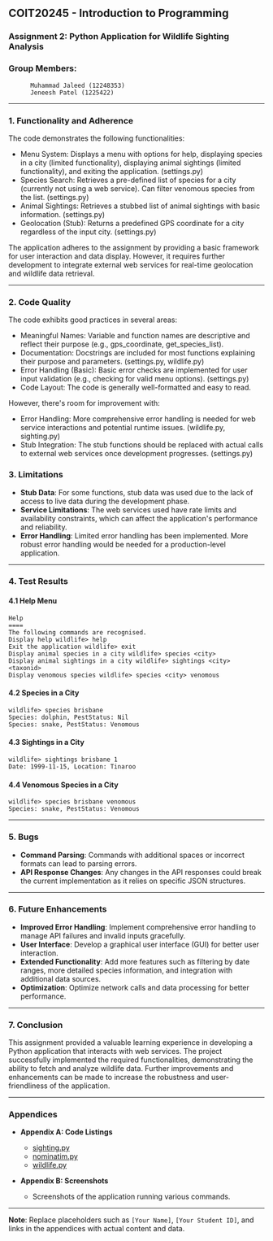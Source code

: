 
## COIT20245 - Introduction to Programming
### Assignment 2: Python Application for Wildlife Sighting Analysis
### Group Members:
          Muhammad Jaleed (12248353)
          Jeneesh Patel (1225422)


---

### 1. Functionality and Adherence

The code demonstrates the following functionalities:<br />
+ Menu System: Displays a menu with options for help, displaying species in a city (limited functionality), displaying animal sightings (limited functionality), and exiting the application. (settings.py)<br />
+ Species Search: Retrieves a pre-defined list of species for a city (currently not using a web service). Can filter venomous species from the list. (settings.py)<br />
+ Animal Sightings: Retrieves a stubbed list of animal sightings with basic information. (settings.py)<br />
+ Geolocation (Stub): Returns a predefined GPS coordinate for a city regardless of the input city. (settings.py)<br />

The application adheres to the assignment by providing a basic framework for user interaction and data display.  However, it requires further development to integrate external web services for real-time geolocation and wildlife data retrieval.<br />


---

### 2. Code Quality

The code exhibits good practices in several areas:<br />
+ Meaningful Names: Variable and function names are descriptive and reflect their purpose (e.g., gps_coordinate, get_species_list). <br />
+ Documentation: Docstrings are included for most functions explaining their purpose and parameters. (settings.py, wildlife.py) <br />
+ Error Handling (Basic): Basic error checks are implemented for user input validation (e.g., checking for valid menu options). (settings.py)<br />
+ Code Layout: The code is generally well-formatted and easy to read.<br />

However, there's room for improvement with:<br />
+ Error Handling: More comprehensive error handling is needed for web service interactions and potential runtime issues. (wildlife.py, sighting.py) <br />
+ Stub Integration: The stub functions should be replaced with actual calls to external web services once development progresses. (settings.py)<br />

### 3. Limitations

- **Stub Data**: For some functions, stub data was used due to the lack of access to live data during the development phase.
- **Service Limitations**: The web services used have rate limits and availability constraints, which can affect the application's performance and reliability.
- **Error Handling**: Limited error handling has been implemented. More robust error handling would be needed for a production-level application.

---

### 4. Test Results

#### 4.1 Help Menu
```text
Help
====
The following commands are recognised.
Display help wildlife> help
Exit the application wildlife> exit
Display animal species in a city wildlife> species <city>
Display animal sightings in a city wildlife> sightings <city> <taxonid>
Display venomous species wildlife> species <city> venomous
```

#### 4.2 Species in a City
```text
wildlife> species brisbane
Species: dolphin, PestStatus: Nil
Species: snake, PestStatus: Venomous
```

#### 4.3 Sightings in a City
```text
wildlife> sightings brisbane 1
Date: 1999-11-15, Location: Tinaroo
```

#### 4.4 Venomous Species in a City
```text
wildlife> species brisbane venomous
Species: snake, PestStatus: Venomous
```

---

### 5. Bugs

- **Command Parsing**: Commands with additional spaces or incorrect formats can lead to parsing errors.
- **API Response Changes**: Any changes in the API responses could break the current implementation as it relies on specific JSON structures.

---

### 6. Future Enhancements

- **Improved Error Handling**: Implement comprehensive error handling to manage API failures and invalid inputs gracefully.
- **User Interface**: Develop a graphical user interface (GUI) for better user interaction.
- **Extended Functionality**: Add more features such as filtering by date ranges, more detailed species information, and integration with additional data sources.
- **Optimization**: Optimize network calls and data processing for better performance.

---

### 7. Conclusion

This assignment provided a valuable learning experience in developing a Python application that interacts with web services. The project successfully implemented the required functionalities, demonstrating the ability to fetch and analyze wildlife data. Further improvements and enhancements can be made to increase the robustness and user-friendliness of the application.

---

### Appendices

- **Appendix A: Code Listings**
  - [sighting.py](#)
  - [nominatim.py](#)
  - [wildlife.py](#)

- **Appendix B: Screenshots**
  - Screenshots of the application running various commands.

---

**Note**: Replace placeholders such as `[Your Name]`, `[Your Student ID]`, and links in the appendices with actual content and data.


